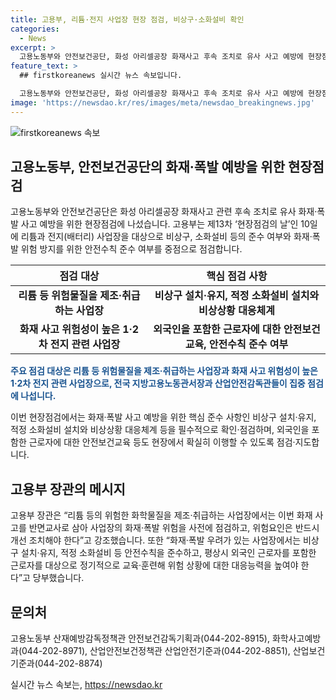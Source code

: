 ```yaml
---
title: 고용부, 리튬·전지 사업장 현장 점검, 비상구·소화설비 확인
categories:
  - News
excerpt: >
  고용노동부와 안전보건공단, 화성 아리셀공장 화재사고 후속 조치로 유사 사고 예방에 현장점검의 날 실시. 리튬과 전지 사업장을 대상으로 비상구, 소화설비 등의 안전수칙 준수 여부 중점 점검하며, 외국인 포함 안전보건교육 강화. 화학물질 안전수칙 철저 지도, 개선 조치 강조.
feature_text: >
  ## firstkoreanews 실시간 뉴스 속보입니다.

  고용노동부와 안전보건공단, 화성 아리셀공장 화재사고 후속 조치로 유사 사고 예방에 현장점검의 날 실시. 리튬과 전지 사업장을 대상으로 비상구, 소화설비 등의 안전수칙 준수 여부 중점 점검하며, 외국인 포함 안전보건교육 강화. 화학물질 안전수칙 철저 지도, 개선 조치 강조.
image: 'https://newsdao.kr/res/images/meta/newsdao_breakingnews.jpg'
---
```


<p><img src="https://newsdao.kr/res/images/meta/newsdao_breakingnews.jpg" alt="firstkoreanews 속보" /></p>

<h2 data-ke-size="size26">고용노동부, 안전보건공단의 화재·폭발 예방을 위한 현장점검</h2>

<p data-ke-size="size16">고용노동부와 안전보건공단은 화성 아리셀공장 화재사고 관련 후속 조치로 유사 화재·폭발 사고 예방을 위한 현장점검에 나섰습니다. 고용부는 제13차 ‘현장점검의 날’인 10일에 리튬과 전지(배터리) 사업장을 대상으로 비상구, 소화설비 등의 준수 여부와 화재·폭발 위험 방지를 위한 안전수칙 준수 여부를 중점으로 점검합니다.</p>

<table>
<thead>
<tr>
<th>점검 대상</th>
<th>핵심 점검 사항</th>
</tr>
</thead>
<tbody>
<tr>
<td style="text-align: center; height: 17px;"><b>리튬 등 위험물질을 제조·취급하는 사업장</b></td>
<td style="text-align: center; height: 17px;"><b>비상구 설치·유지, 적정 소화설비 설치와 비상상황 대응체계</b></td>
</tr>
<tr>
<td style="text-align: center; height: 17px;"><b>화재 사고 위험성이 높은 1·2차 전지 관련 사업장</b></td>
<td style="text-align: center; height: 17px;"><b>외국인을 포함한 근로자에 대한 안전보건교육, 안전수칙 준수 여부</b></td>
</tr>
</tbody>
</table>

<p><b><span style="color: #1a5490;">주요 점검 대상은 리튬 등 위험물질을 제조·취급하는 사업장과 화재 사고 위험성이 높은 1·2차 전지 관련 사업장으로, 전국 지방고용노동관서장과 산업안전감독관들이 집중 점검에 나섭니다.</span></b></p>

<p data-ke-size="size16">이번 현장점검에서는 화재·폭발 사고 예방을 위한 핵심 준수 사항인 비상구 설치·유지, 적정 소화설비 설치와 비상상황 대응체계 등을 필수적으로 확인·점검하며, 외국인을 포함한 근로자에 대한 안전보건교육 등도 현장에서 확실히 이행할 수 있도록 점검·지도합니다.</p>

<h2 data-ke-size="size26">고용부 장관의 메시지</h2>

<p data-ke-size="size16">고용부 장관은 “리튬 등의 위험한 화학물질을 제조·취급하는 사업장에서는 이번 화재 사고를 반면교사로 삼아 사업장의 화재·폭발 위험을 사전에 점검하고, 위험요인은 반드시 개선 조치해야 한다”고 강조했습니다. 또한 “화재·폭발 우려가 있는 사업장에서는 비상구 설치·유지, 적정 소화설비 등 안전수칙을 준수하고, 평상시 외국인 근로자를 포함한 근로자를 대상으로 정기적으로 교육·훈련해 위험 상황에 대한 대응능력을 높여야 한다”고 당부했습니다.</p>

<h2 data-ke-size="size26">문의처</h2>

<p data-ke-size="size16">고용노동부 산재예방감독정책관 안전보건감독기획과(044-202-8915), 화학사고예방과(044-202-8971), 산업안전보건정책관 산업안전기준과(044-202-8851), 산업보건기준과(044-202-8874)</p>
실시간 뉴스 속보는, <a href="https://newsdao.kr" rel="dofollow">https://newsdao.kr</a>


